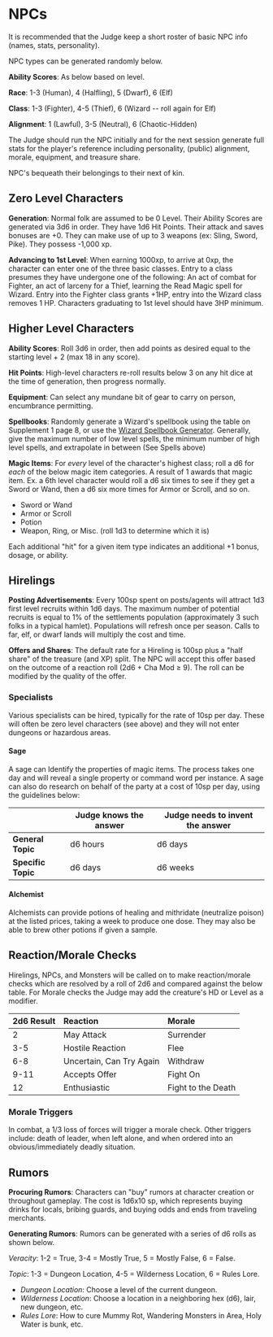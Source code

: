 # NPCs

It is recommended that the Judge keep a short roster of basic NPC info
(names, stats, personality).

NPC types can be generated randomly below.

**Ability Scores**: As below based on level.

**Race**: 1-3 (Human), 4 (Halfling), 5 (Dwarf), 6 (Elf)

**Class**: 1-3 (Fighter), 4-5 (Thief), 6 (Wizard -- roll again for Elf)

**Alignment**: 1 (Lawful), 3-5 (Neutral), 6 (Chaotic-Hidden)

The Judge should run the NPC initially and for the next session generate
full stats for the player's reference including personality, (public)
alignment, morale, equipment, and treasure share.

NPC's bequeath their belongings to their next of kin.

## Zero Level Characters

**Generation**: Normal folk are assumed to be 0 Level. Their Ability
Scores are generated via 3d6 in order. They have 1d6 Hit Points. Their
attack and saves bonuses are +0. They can make use of up to 3 weapons
(ex: Sling, Sword, Pike). They possess -1,000 xp.

**Advancing to 1st Level**: When earning 1000xp, to arrive at
0xp, the character can enter one of the three basic classes. Entry to a
class presumes they have undergone one of the following: An act of
combat for Fighter, an act of larceny for a Thief, learning the Read
Magic spell for Wizard. Entry into the Fighter class grants +1HP, entry
into the Wizard class removes 1 HP.  Characters graduating to 1st level should have 3HP minimum. 

## Higher Level Characters

**Ability Scores**: Roll 3d6 in order, then add points as desired 
equal to the starting level + 2 (max 18 in any score).

**Hit Points**: High-level characters re-roll results below 3 on any hit dice
at the time of generation, then progress normally.

**Equipment**: Can select any mundane bit of gear to carry on person,
encumbrance permitting.

**Spellbooks**: Randomly generate a Wizard's spellbook using the table
on Supplement 1 page 8, or use the 
[Wizard Spellbook Generator](http://deltasdnd.blogspot.com/2017/07/saturday-software-wizard-spellbook.html).
Generally, give the maximum number of low level spells, the minimum
number of high level spells, and extrapolate in between (See Spells
above)

**Magic Items**: For *every* level of the character's highest class; roll a d6 for *each* of the below magic item categories. A result of 1 awards that magic item. Ex. a 6th level character would roll a d6 six times to see if they get a Sword or Wand, then a d6 six more times for Armor or Scroll, and so on.

-   Sword or Wand
-   Armor or Scroll
-   Potion
-   Weapon, Ring, or Misc. (roll 1d3 to determine which it is)

Each additional "hit" for a given item type indicates an additional +1 bonus, dosage, or ability.

## Hirelings

**Posting Advertisements**: Every 100sp spent on posts/agents will attract 1d3 first level recruits within 1d6 days. The maximum number of potential recruits is equal to 1% of the settlements population (approximately 3 such folks in a typical hamlet). Populations will
refresh once per season. Calls to far, elf, or dwarf lands will multiply the cost and time.

**Offers and Shares**: The default rate for a Hireling is 100sp plus a
"half share" of the treasure (and XP) split. The NPC will accept this
offer based on the outcome of a reaction roll (2d6 + Cha Mod ≥ 9). The
roll can be modified by the quality of the offer.

### Specialists

Various specialists can be hired, typically for the rate of 10sp per day. These will often be zero level characters (see above) and they will not enter dungeons or hazardous areas.

#### Sage

A sage can Identify the properties of magic items. The process takes one day and will reveal a single property or command word per instance. A sage can also do research on behalf of the party at a cost of 10sp per day, using the guidelines below:

| |Judge knows the answer| Judge needs to invent the answer |  
|--- |---                   |---|
|**General Topic**| d6 hours | d6 days | 
|**Specific Topic**| d6 days | d6 weeks |

#### Alchemist

Alchemists can provide potions of healing and mithridate (neutralize poison) at the listed prices, taking a week to produce one dose. They may also be able to brew other potions if given a sample.

## Reaction/Morale Checks

Hirelings, NPCs, and Monsters will be called on to make reaction/morale
checks which are resolved by a roll of 2d6 and compared against the below table.  For Morale checks the Judge may add the creature's HD or Level as a modifier.

|2d6 Result|Reaction|Morale|
|:---|:---|:---|
|  2            |May Attack                | Surrender |
 | 3-5          |Hostile Reaction          | Flee |
 | 6-8          |Uncertain, Can Try Again  | Withdraw |
 | 9-11        | Accepts Offer             | Fight On |
|  12 |          Enthusiastic |              Fight to the Death |

### Morale Triggers

In combat, a 1/3 loss of forces will trigger a morale check. Other triggers include: death of leader, when left alone, and when ordered into an obvious/immediately deadly situation.

## Rumors

**Procuring Rumors**: Characters can "buy" rumors at character creation or throughout gameplay. The cost is 1d6x10 sp, which represents buying drinks for locals, bribing guards, and buying odds and ends from traveling merchants.

**Generating Rumors**: Rumors can be generated with a series of d6 rolls as shown below.

*Veracity*: 1-2 = True, 3-4 = Mostly True, 5 = Mostly False, 6 = False.

*Topic*: 1-3 = Dungeon Location, 4-5 = Wilderness Location, 6 = Rules
Lore.

-   *Dungeon Location*: Choose a level of the current dungeon.
-   *Wilderness Location*: Choose a location in a neighboring hex (d6),
    lair, new dungeon, etc.
-   *Rules Lore*: How to cure Mummy Rot, Wandering Monsters in Area,
    Holy Water is bunk, etc.
